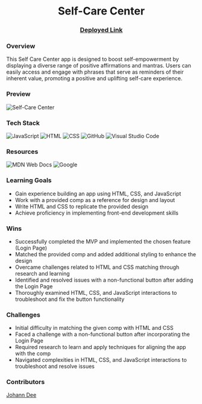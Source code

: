 <div align="center">
  
# Self-Care Center
  
### [Deployed Link](https://joh-ann.github.io/self-care-center/)

</div>

### Overview
This Self Care Center app is designed to boost self-empowerment by displaying a diverse range of positive affirmations and mantras. Users can easily access and engage with phrases that serve as reminders of their inherent value, promoting a positive and uplifting self-care experience.

### Preview
![Self-Care Center](https://github.com/joh-ann/self-care-center/assets/126308696/7f8519e7-503b-4823-8b7a-1ff7b059cd0b)

### Tech Stack
![JavaScript](https://img.shields.io/badge/JavaScript-F7DF1E.svg?style=for-the-badge&logo=JavaScript&logoColor=black)
![HTML](https://img.shields.io/badge/HTML5-E34F26.svg?style=for-the-badge&logo=HTML5&logoColor=white)
![CSS](https://img.shields.io/badge/CSS3-1572B6.svg?style=for-the-badge&logo=CSS3&logoColor=white)
![GitHub](https://img.shields.io/badge/GitHub-181717.svg?style=for-the-badge&logo=GitHub&logoColor=white)
![Visual Studio Code](https://img.shields.io/badge/Visual%20Studio%20Code-007ACC.svg?style=for-the-badge&logo=Visual-Studio-Code&logoColor=white)

### Resources
![MDN Web Docs](https://img.shields.io/badge/MDN%20Web%20Docs-000000.svg?style=for-the-badge&logo=MDN-Web-Docs&logoColor=white)
![Google](https://img.shields.io/badge/Google-4285F4.svg?style=for-the-badge&logo=Google&logoColor=white)

### Learning Goals
- Gain experience building an app using HTML, CSS, and JavaScript
- Work with a provided comp as a reference for design and layout
- Write HTML and CSS to replicate the provided design
- Achieve proficiency in implementing front-end development skills

### Wins
- Successfully completed the MVP and implemented the chosen feature (Login Page)
- Matched the provided comp and added additional styling to enhance the design
- Overcame challenges related to HTML and CSS matching through research and learning
- Identified and resolved issues with a non-functional button after adding the Login Page
- Thoroughly examined HTML, CSS, and JavaScript interactions to troubleshoot and fix the button functionality

### Challenges
- Initial difficulty in matching the given comp with HTML and CSS
- Faced a challenge with a non-functional button after incorporating the Login Page
- Required research to learn and apply techniques for aligning the app with the comp
- Navigated complexities in HTML, CSS, and JavaScript interactions to troubleshoot and resolve issues

### Contributors
[Johann Dee](https://github.com/joh-ann)
